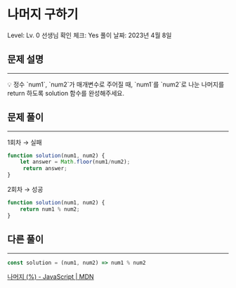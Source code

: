 # 나머지 구하기

Level: Lv. 0
선생님 확인 체크: Yes
풀이 날짜: 2023년 4월 8일

[](https://school.programmers.co.kr/learn/courses/30/lessons/120810)

## 문제 설명

---

<aside>
💡 정수 `num1`, `num2`가 매개변수로 주어질 때, `num1`를 `num2`로 나눈 나머지를 return 하도록 solution 함수를 완성해주세요.

</aside>

## 문제 풀이

---

1회차 → 실패

```jsx
function solution(num1, num2) {
    let answer = Math.floor(num1/num2);
     return answer;
}
```

2회차 → 성공

```jsx
function solution(num1, num2) {
    return num1 % num2;
}
```

## 다른 풀이

---

```jsx
const solution = (num1, num2) => num1 % num2
```

[나머지 (%) - JavaScript | MDN](https://developer.mozilla.org/ko/docs/Web/JavaScript/Reference/Operators/Remainder)